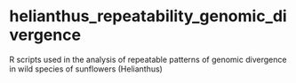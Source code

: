 helianthus_repeatability_genomic_divergence
===========================================

R scripts used in the analysis of repeatable patterns of genomic divergence in wild species of sunflowers (Helianthus)
